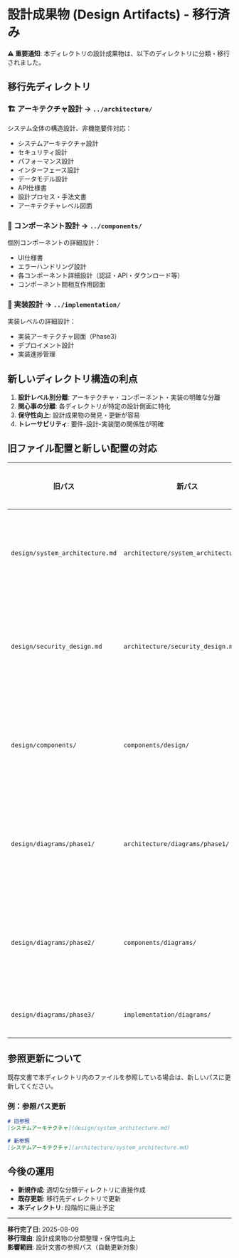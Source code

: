 # 設計成果物 (Design Artifacts) - 移行済み

**⚠️ 重要通知**: 本ディレクトリの設計成果物は、以下のディレクトリに分類・移行されました。

## 移行先ディレクトリ

### 🏗️ アーキテクチャ設計 → `../architecture/`
システム全体の構造設計、非機能要件対応：
- システムアーキテクチャ設計
- セキュリティ設計  
- パフォーマンス設計
- インターフェース設計
- データモデル設計
- API仕様書
- 設計プロセス・手法文書
- アーキテクチャレベル図面

### 🧩 コンポーネント設計 → `../components/`
個別コンポーネントの詳細設計：
- UI仕様書
- エラーハンドリング設計
- 各コンポーネント詳細設計（認証・API・ダウンロード等）
- コンポーネント間相互作用図面

### 🔧 実装設計 → `../implementation/`
実装レベルの詳細設計：
- 実装アーキテクチャ図面（Phase3）
- デプロイメント設計
- 実装進捗管理

## 新しいディレクトリ構造の利点

1. **設計レベル別分離**: アーキテクチャ・コンポーネント・実装の明確な分離
2. **関心事の分離**: 各ディレクトリが特定の設計側面に特化
3. **保守性向上**: 設計成果物の発見・更新が容易
4. **トレーサビリティ**: 要件-設計-実装間の関係性が明確

## 旧ファイル配置と新しい配置の対応

| 旧パス | 新パス | 分類理由 |
|--------|--------|----------|
| `design/system_architecture.md` | `architecture/system_architecture.md` | システム全体構造 |
| `design/security_design.md` | `architecture/security_design.md` | 横断的セキュリティ |
| `design/components/` | `components/design/` | コンポーネント詳細 |
| `design/diagrams/phase1/` | `architecture/diagrams/phase1/` | 概念アーキテクチャ |
| `design/diagrams/phase2/` | `components/diagrams/` | 詳細コンポーネント |
| `design/diagrams/phase3/` | `implementation/diagrams/` | 実装詳細 |

## 参照更新について

既存文書で本ディレクトリ内のファイルを参照している場合は、新しいパスに更新してください。

### 例：参照パス更新
```markdown
# 旧参照
[システムアーキテクチャ](design/system_architecture.md)

# 新参照  
[システムアーキテクチャ](architecture/system_architecture.md)
```

## 今後の運用

- **新規作成**: 適切な分類ディレクトリに直接作成
- **既存更新**: 移行先ディレクトリで更新
- **本ディレクトリ**: 段階的に廃止予定

---

**移行完了日**: 2025-08-09  
**移行理由**: 設計成果物の分類整理・保守性向上  
**影響範囲**: 設計文書の参照パス（自動更新対象）